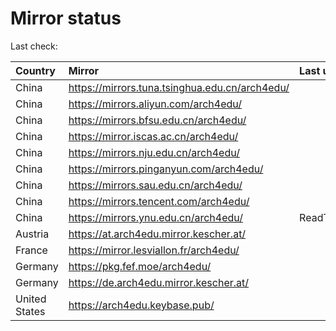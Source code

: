 <script src="./time.js"></script>
# Mirror status
Last check: <script type="text/javascript">localize(1666995895.7070522);</script>

|Country|Mirror|Last update|
|:------|:-----|:----------|
|China|https://mirrors.tuna.tsinghua.edu.cn/arch4edu/|<script type="text/javascript">localize(1666982767);</script>|
|China|https://mirrors.aliyun.com/arch4edu/|<script type="text/javascript">localize(1666939584);</script>|
|China|https://mirrors.bfsu.edu.cn/arch4edu/|<script type="text/javascript">localize(1666982767);</script>|
|China|https://mirror.iscas.ac.cn/arch4edu/|<script type="text/javascript">localize(1666939584);</script>|
|China|https://mirrors.nju.edu.cn/arch4edu/|<script type="text/javascript">localize(1666939584);</script>|
|China|https://mirrors.pinganyun.com/arch4edu/|<script type="text/javascript">localize(1666939584);</script>|
|China|https://mirrors.sau.edu.cn/arch4edu/|<script type="text/javascript">localize(1650446957);</script>|
|China|https://mirrors.tencent.com/arch4edu/|<script type="text/javascript">localize(1666896379);</script>|
|China|https://mirrors.ynu.edu.cn/arch4edu/|ReadTimeout|
|Austria|https://at.arch4edu.mirror.kescher.at/|<script type="text/javascript">localize(1666982767);</script>|
|France|https://mirror.lesviallon.fr/arch4edu/|<script type="text/javascript">localize(1666982767);</script>|
|Germany|https://pkg.fef.moe/arch4edu/|<script type="text/javascript">localize(1666982767);</script>|
|Germany|https://de.arch4edu.mirror.kescher.at/|<script type="text/javascript">localize(1666982767);</script>|
|United States|https://arch4edu.keybase.pub/|<script type="text/javascript">localize(1666939584);</script>|

<script src="./tablefilter/tablefilter.js"></script>
<script src="./table.js"></script>